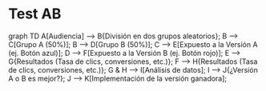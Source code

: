 #

# Test AB

graph TD
    A[Audiencia] --> B{División en dos grupos aleatorios};
    B --> C[Grupo A (50%)];
    B --> D[Grupo B (50%)];
    C --> E[Expuesto a la Versión A (ej. Botón azul)];
    D --> F[Expuesto a la Versión B (ej. Botón rojo)];
    E --> G{Resultados (Tasa de clics, conversiones, etc.)};
    F --> H{Resultados (Tasa de clics, conversiones, etc.)};
    G & H --> I[Análisis de datos];
    I --> J{¿Versión A o B es mejor?};
    J --> K[Implementación de la versión ganadora];
